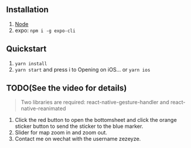 ## Installation

1. [Node](https://nodejs.org/en/)
2. expo: `npm i -g expo-cli`

## Quickstart

1. `yarn install`
2. `yarn start` and press i to Opening on iOS... or `yarn ios`

## TODO(See the video for details)
> Two libraries are required: react-native-gesture-handler and react-native-reanimated

1. Click the red button to open the bottomsheet and click the orange sticker button to send the sticker to the blue marker.
2. Slider for map zoom in and zoom out.
3. Contact me on wechat with the username zezeyze.